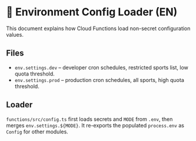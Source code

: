 # 🔧 Environment Config Loader (EN)

This document explains how Cloud Functions load non-secret configuration values.

## Files
- `env.settings.dev` – developer cron schedules, restricted sports list, low quota threshold.
- `env.settings.prod` – production cron schedules, all sports, high quota threshold.

## Loader
`functions/src/config.ts` first loads secrets and `MODE` from `.env`, then merges `env.settings.${MODE}`.
It re-exports the populated `process.env` as `Config` for other modules.
